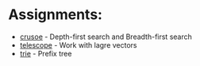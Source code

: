 # Assignments:
- [crusoe](https://cw.fel.cvut.cz/b221/courses/b6b36pcc/ukoly/hw02) - Depth-first search and Breadth-first search
- [telescope](https://cw.fel.cvut.cz/b221/courses/b6b36pcc/ukoly/hw01) - Work with lagre vectors
- [trie](https://cw.fel.cvut.cz/b221/courses/b6b36pcc/ukoly/hw03) - Prefix tree